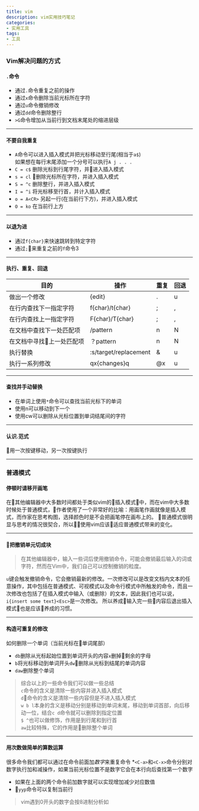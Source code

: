 ```yaml
---
title: vim
description: vim实用技巧笔记
categories:
- 实用工具
tags:
- 工具
---
```


### Vim解决问题的方式
#### `.`命令
* 通过`.`命令重复之前的操作
* 通过`x`命令删除当前光标所在字符
* 通过`u`命令撤销修改
* 通过`dd`命令删除整行
* `>G`命令增加从当前行到文档末尾处的缩进层级  

- - - -  

#### 不要自我重复
* `A`命令可以进入插入模式并把光标移动至行尾(相当于`a$`)  
    如果想在每行末尾添加一个分号可以执行`A j . . .`
* `C = c$` 删除光标到行尾字符，并进入插入模式
* `s = cl` 删除光标所在字符，并进入插入模式
* `S = ^c` 删除整行，并进入插入模式
* `I = ^i` 将光标移至行首，并计入插入模式
* `o = A<CR>` 另起一行(在当前行下方)，并进入插入模式
* `O = ko` 在当前行上方  

- - - -
#### 以退为进
* 通过`f{char}`来快速跳转到特定字符
* 通过`;`来重复之前的`f`命令3  

- - - -
#### 执行、重复、回退  

|目的|操作|重复|回退|
|-|-|-|-|
|做出一个修改|{edit}|.|u|
|在行内查找下一指定字符|f{char}/t{char}|;|,|
|在行内查找上一指定字符|F{char}/T{char}|;|,|
|在文档中查找下一处匹配项 | /pattern | n | N |
|在文档中寻找上一处匹配项 | ？pattern | n | N |
|执行替换 | :s/target/replacement | & | u |
|执行一系列修改 | qx{changes}q | @x | u |

- - - -
#### 查找并手动替换
* 在单词上使用`*`命令可以查找当前光标下的单词
* 使用n可以移动到下一个
* 使用cw可以删除从光标位置到单词结尾间的字符
  
- - - -
#### 认识.范式
用一次按键移动，另一次按键执行

- - - -
### 普通模式
#### 停顿时请移开画笔
在其他编辑器中大多数时间都处于类似vim的插入模式中，而在vim中大多数时候处于普通模式，作者使用了一个非常好的比喻：用画笔作画就像是插入模式，而作家在思考构图，选择颜色时是不会把画笔停在画布上的。
普通模式很明显与思考的情况很契合，所以使用vim应该适应普通模式带来的变化。

- - - -
#### 把撤销单元切成块
> 在其他编辑器中，输入一些词后使用撤销命令，可能会撤销最后输入的词或字符，然而在Vim中，我们自己可以控制撤销的粒度。

`u`键会触发撤销命令，它会撤销最新的修改。一次修改可以是改变文档内文本的任意操作，其中包括在普通模式、可视模式以及命令行模式中所触发的命令，而且一次修改也包括了在插入模式中输入（或删除）的文本，因此我们也可以说，`i{insert some text}<Esc>`是一次修改。
所以养成输入完一些内容后退出插入模式也是应该养成的习惯。

- - - -
#### 构造可重复的修改
如何删除一个单词（当前光标在单词尾部）
* `db`删除从光标起始位置到单词开头的内容`x`删掉剩余的字母
* `b`将光标移动到单词开头`dw`删除从光标到结尾的单词内容
* `daw`删除整个单词
> 综合以上的一些命令我们可以做一些总结  
> `c`命令的含义是清除一些内容并进入插入模式  
> `d`命令的含义是清除一些内容但是不进入插入模式  
> `w b l`本身的含义是移动分别是移动到单词末尾，移动到单词首部，向后移动一位，结合`c d`命令就可以删除到指定位置  
> `$ ^`也可以做修饰，作用是到行尾和到行首  
> `aw`比较特殊，它的作用是删除整个单词

- - - -
#### 用次数做简单的算数运算
很多命令我们都可以通过在命令前面加*数字*来重复命令
*`<C-a>`和`<C-x>`命令分别对数字执行加和减操作，如果当前光标位置不是数字它会在本行向后查找第一个数字
* 如果在上面的两个命令前加数字就可以实现增加减少对应数值
* `yyp`命令可以复制当前行
> vim遇到0开头的数字会按8进制分析如











